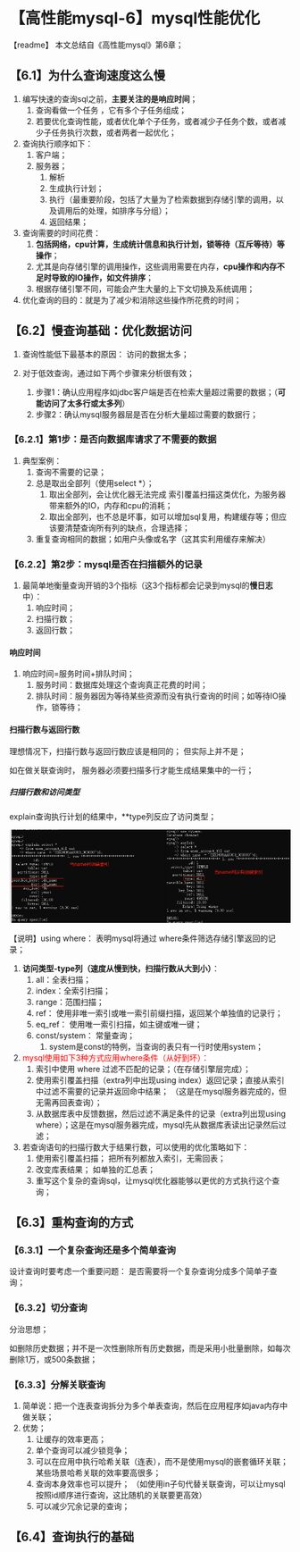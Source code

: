 # 【高性能mysql-6】mysql性能优化

【readme】 本文总结自《高性能mysql》第6章；  

## 【6.1】为什么查询速度这么慢

1. 编写快速的查询sql之前，**主要关注的是响应时间**；
   1. 查询看做一个任务 ，它有多个子任务组成；
   2. 若要优化查询性能，或者优化单个子任务，或者减少子任务个数，或者减少子任务执行次数，或者两者一起优化；
2. 查询执行顺序如下：
   1. 客户端；
   2. 服务器；
      1. 解析
      2. 生成执行计划；
      3. 执行（最重要阶段，包括了大量为了检索数据到存储引擎的调用，以及调用后的处理，如排序与分组）；
      4. 返回结果；
3. 查询需要的时间花费：
   1. **包括网络，cpu计算，生成统计信息和执行计划，锁等待（互斥等待）等操作**； 
   2. 尤其是向存储引擎的调用操作，这些调用需要在内存，**cpu操作和内存不足时导致的IO操作，如文件排序**；
   3. 根据存储引擎不同，可能会产生大量的上下文切换及系统调用； 
4. 优化查询的目的：就是为了减少和消除这些操作所花费的时间； 



## 【6.2】慢查询基础：优化数据访问 

1. 查询性能低下最基本的原因： 访问的数据太多；

2. 对于低效查询，通过如下两个步骤来分析很有效；
   1. 步骤1：确认应用程序如jdbc客户端是否在检索大量超过需要的数据；（**可能访问了太多行或太多列**）
   2. 步骤2：确认mysql服务器层是否在分析大量超过需要的数据行；

### 【6.2.1】第1步：是否向数据库请求了不需要的数据

1. 典型案例：
   1. 查询不需要的记录； 
   2. 总是取出全部列（使用select *）； 
      1. 取出全部列，会让优化器无法完成 索引覆盖扫描这类优化，为服务器带来额外的IO，内存和cpu的消耗； 
      2. 取出全部列，也不总是坏事，如可以增加sql复用，构建缓存等；但应该要清楚查询所有列的缺点，合理选择；
   3.  重复查询相同的数据；如用户头像或名字（这其实利用缓存来解决）



### 【6.2.2】第2步：mysql是否在扫描额外的记录

1. 最简单地衡量查询开销的3个指标（这3个指标都会记录到mysql的**慢日志**中）：
   1. 响应时间； 
   2. 扫描行数； 
   3. 返回行数；  

#### 响应时间

1. 响应时间=服务时间+排队时间；
   1. 服务时间：数据库处理这个查询真正花费的时间；
   2. 排队时间：服务器因为等待某些资源而没有执行查询的时间；如等待IO操作，锁等待；



#### 扫描行数与返回行数

理想情况下，扫描行数与返回行数应该是相同的； 但实际上并不是； 

如在做关联查询时， 服务器必须要扫描多行才能生成结果集中的一行；



##### 扫描行数和访问类型

explain查询执行计划的结果中，**type列反应了访问类型； 

![image-20240406204249742](.//image//image-20240406204249742.png)

【说明】using where： 表明mysql将通过 where条件筛选存储引擎返回的记录；  

1. **访问类型-type列（速度从慢到快，扫描行数从大到小）**：
   1. all：全表扫描；
   2. index：全索引扫描；
   3. range：范围扫描；
   4. ref： 使用非唯一索引或唯一索引前缀扫描，返回某个单独值的记录行； 
   5. eq_ref： 使用唯一索引扫描，如主键或唯一键；
   6. const/system： 常量查询； 
      1. system是const的特例，当查询的表只有一行时使用system； 
2. <font color='red'>mysql使用如下3种方式应用where条件（从好到坏）：</font>
   1. 索引中使用 where 过滤不匹配的记录；（在存储引擎层完成）； 
   2. 使用索引覆盖扫描（extra列中出现using index）返回记录；直接从索引中过滤不需要的记录并返回命中结果； （这是在mysql服务器完成的，但无需再回表查询）； 
   3. 从数据库表中反馈数据，然后过滤不满足条件的记录（extra列出现using where）；这是在mysql服务器完成，mysql先从数据库表读出记录然后过滤；  
3. 若查询语句的扫描行数大于结果行数，可以使用的优化策略如下：
   1. 使用索引覆盖扫描； 把所有列都放入索引，无需回表；
   2. 改变库表结果； 如单独的汇总表；
   3. 重写这个复杂的查询sql，让mysql优化器能够以更优的方式执行这个查询； 



## 【6.3】重构查询的方式

### 【6.3.1】一个复杂查询还是多个简单查询

设计查询时要考虑一个重要问题： 是否需要将一个复杂查询分成多个简单子查询； 

### 【6.3.2】切分查询

分治思想；

如删除历史数据；并不是一次性删除所有历史数据，而是采用小批量删除，如每次删除1万，或500条数据； 

### 【6.3.3】分解关联查询

1. 简单说：把一个连表查询拆分为多个单表查询，然后在应用程序如java内存中做关联；  
2. 优势；
   1. 让缓存的效率更高； 
   2. 单个查询可以减少锁竞争；
   3. 可以在应用中执行哈希关联（连表），而不是使用mysql的嵌套循环关联；某些场景哈希关联的效率要高很多；  
   4. 查询本身效率也可以提升； （如使用in子句代替关联查询，可以让mysql按照id顺序进行查询，这比随机的关联要更高效）
   5. 可以减少冗余记录的查询； 

## 【6.4】查询执行的基础























































